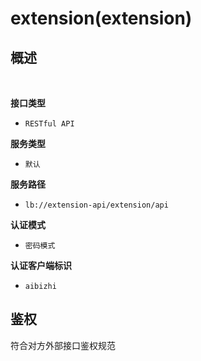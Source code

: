 # extension(extension) <!-- {docsify-ignore-all} -->



## 概述
<br>
<p class="panel-title"><b>接口类型</b></p>

* `RESTful API`

<p class="panel-title"><b>服务类型</b></p>

* `默认`

<p class="panel-title"><b>服务路径</b></p>

* `lb://extension-api/extension/api`

<p class="panel-title"><b>认证模式</b></p>

* `密码模式`

<p class="panel-title"><b>认证客户端标识</b></p>

* `aibizhi`


## 鉴权
符合对方外部接口鉴权规范
